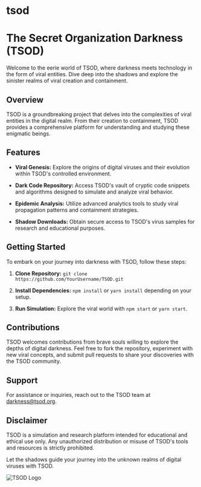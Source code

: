 # tsod
# The Secret Organization Darkness (TSOD)

Welcome to the eerie world of TSOD, where darkness meets technology in the form of viral entities. Dive deep into the shadows and explore the sinister realms of viral creation and containment.

## Overview

TSOD is a groundbreaking project that delves into the complexities of viral entities in the digital realm. From their creation to containment, TSOD provides a comprehensive platform for understanding and studying these enigmatic beings.

## Features

- **Viral Genesis:** Explore the origins of digital viruses and their evolution within TSOD's controlled environment.
  
- **Dark Code Repository:** Access TSOD's vault of cryptic code snippets and algorithms designed to simulate and analyze viral behavior.
  
- **Epidemic Analysis:** Utilize advanced analytics tools to study viral propagation patterns and containment strategies.
  
- **Shadow Downloads:** Obtain secure access to TSOD's virus samples for research and educational purposes.

## Getting Started

To embark on your journey into darkness with TSOD, follow these steps:

1. **Clone Repository:** `git clone https://github.com/YourUsername/TSOD.git`
  
2. **Install Dependencies:** `npm install` or `yarn install` depending on your setup.
  
3. **Run Simulation:** Explore the viral world with `npm start` or `yarn start`.

## Contributions

TSOD welcomes contributions from brave souls willing to explore the depths of digital darkness. Feel free to fork the repository, experiment with new viral concepts, and submit pull requests to share your discoveries with the TSOD community.

## Support

For assistance or inquiries, reach out to the TSOD team at [darkness@tsod.org](mailto:darkness@tsod.org).

## Disclaimer

TSOD is a simulation and research platform intended for educational and ethical use only. Any unauthorized distribution or misuse of TSOD's tools and resources is strictly prohibited.

Let the shadows guide your journey into the unknown realms of digital viruses with TSOD.

![TSOD Logo](https://example.com/tsod_logo.png)


